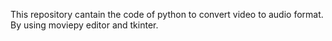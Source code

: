 This repository cantain the code of python to convert video to audio format. By using moviepy editor and tkinter.
